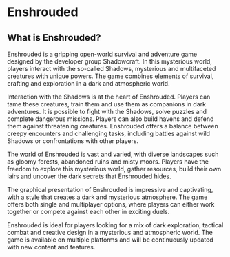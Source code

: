 # Enshrouded

## What is Enshrouded?

Enshrouded is a gripping open-world survival and adventure game designed by the developer group Shadowcraft. In this mysterious world, players interact with the so-called Shadows, mysterious and multifaceted creatures with unique powers. The game combines elements of survival, crafting and exploration in a dark and atmospheric world.

Interaction with the Shadows is at the heart of Enshrouded. Players can tame these creatures, train them and use them as companions in dark adventures. It is possible to fight with the Shadows, solve puzzles and complete dangerous missions. Players can also build havens and defend them against threatening creatures. Enshrouded offers a balance between creepy encounters and challenging tasks, including battles against wild Shadows or confrontations with other players.

The world of Enshrouded is vast and varied, with diverse landscapes such as gloomy forests, abandoned ruins and misty moors. Players have the freedom to explore this mysterious world, gather resources, build their own lairs and uncover the dark secrets that Enshrouded hides.

The graphical presentation of Enshrouded is impressive and captivating, with a style that creates a dark and mysterious atmosphere. The game offers both single and multiplayer options, where players can either work together or compete against each other in exciting duels.

Enshrouded is ideal for players looking for a mix of dark exploration, tactical combat and creative design in a mysterious and atmospheric world. The game is available on multiple platforms and will be continuously updated with new content and features.
